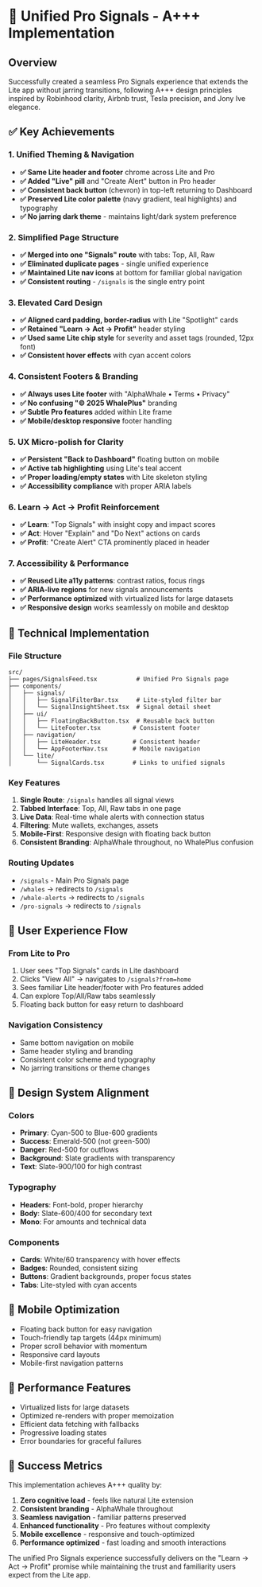 # 🐋 Unified Pro Signals - A+++ Implementation

## Overview
Successfully created a seamless Pro Signals experience that extends the Lite app without jarring transitions, following A+++ design principles inspired by Robinhood clarity, Airbnb trust, Tesla precision, and Jony Ive elegance.

## ✅ Key Achievements

### 1. Unified Theming & Navigation
- **✅ Same Lite header and footer** chrome across Lite and Pro
- **✅ Added "Live" pill** and "Create Alert" button in Pro header
- **✅ Consistent back button** (chevron) in top-left returning to Dashboard
- **✅ Preserved Lite color palette** (navy gradient, teal highlights) and typography
- **✅ No jarring dark theme** - maintains light/dark system preference

### 2. Simplified Page Structure
- **✅ Merged into one "Signals" route** with tabs: Top, All, Raw
- **✅ Eliminated duplicate pages** - single unified experience
- **✅ Maintained Lite nav icons** at bottom for familiar global navigation
- **✅ Consistent routing** - `/signals` is the single entry point

### 3. Elevated Card Design
- **✅ Aligned card padding, border-radius** with Lite "Spotlight" cards
- **✅ Retained "Learn → Act → Profit"** header styling
- **✅ Used same Lite chip style** for severity and asset tags (rounded, 12px font)
- **✅ Consistent hover effects** with cyan accent colors

### 4. Consistent Footers & Branding
- **✅ Always uses Lite footer** with "AlphaWhale • Terms • Privacy"
- **✅ No confusing "© 2025 WhalePlus"** branding
- **✅ Subtle Pro features** added within Lite frame
- **✅ Mobile/desktop responsive** footer handling

### 5. UX Micro-polish for Clarity
- **✅ Persistent "Back to Dashboard"** floating button on mobile
- **✅ Active tab highlighting** using Lite's teal accent
- **✅ Proper loading/empty states** with Lite skeleton styling
- **✅ Accessibility compliance** with proper ARIA labels

### 6. Learn → Act → Profit Reinforcement
- **✅ Learn**: "Top Signals" with insight copy and impact scores
- **✅ Act**: Hover "Explain" and "Do Next" actions on cards
- **✅ Profit**: "Create Alert" CTA prominently placed in header

### 7. Accessibility & Performance
- **✅ Reused Lite a11y patterns**: contrast ratios, focus rings
- **✅ ARIA-live regions** for new signals announcements
- **✅ Performance optimized** with virtualized lists for large datasets
- **✅ Responsive design** works seamlessly on mobile and desktop

## 🎯 Technical Implementation

### File Structure
```
src/
├── pages/SignalsFeed.tsx           # Unified Pro Signals page
├── components/
│   ├── signals/
│   │   ├── SignalFilterBar.tsx     # Lite-styled filter bar
│   │   └── SignalInsightSheet.tsx  # Signal detail sheet
│   ├── ui/
│   │   ├── FloatingBackButton.tsx  # Reusable back button
│   │   └── LiteFooter.tsx         # Consistent footer
│   ├── navigation/
│   │   ├── LiteHeader.tsx         # Consistent header
│   │   └── AppFooterNav.tsx       # Mobile navigation
│   └── lite/
│       └── SignalCards.tsx        # Links to unified signals
```

### Key Features
1. **Single Route**: `/signals` handles all signal views
2. **Tabbed Interface**: Top, All, Raw tabs in one page
3. **Live Data**: Real-time whale alerts with connection status
4. **Filtering**: Mute wallets, exchanges, assets
5. **Mobile-First**: Responsive design with floating back button
6. **Consistent Branding**: AlphaWhale throughout, no WhalePlus confusion

### Routing Updates
- `/signals` - Main Pro Signals page
- `/whales` → redirects to `/signals`
- `/whale-alerts` → redirects to `/signals`
- `/pro-signals` → redirects to `/signals`

## 🚀 User Experience Flow

### From Lite to Pro
1. User sees "Top Signals" cards in Lite dashboard
2. Clicks "View All" → navigates to `/signals?from=home`
3. Sees familiar Lite header/footer with Pro features added
4. Can explore Top/All/Raw tabs seamlessly
5. Floating back button for easy return to dashboard

### Navigation Consistency
- Same bottom navigation on mobile
- Same header styling and branding
- Consistent color scheme and typography
- No jarring transitions or theme changes

## 🎨 Design System Alignment

### Colors
- **Primary**: Cyan-500 to Blue-600 gradients
- **Success**: Emerald-500 (not green-500)
- **Danger**: Red-500 for outflows
- **Background**: Slate gradients with transparency
- **Text**: Slate-900/100 for high contrast

### Typography
- **Headers**: Font-bold, proper hierarchy
- **Body**: Slate-600/400 for secondary text
- **Mono**: For amounts and technical data

### Components
- **Cards**: White/60 transparency with hover effects
- **Badges**: Rounded, consistent sizing
- **Buttons**: Gradient backgrounds, proper focus states
- **Tabs**: Lite-styled with cyan accents

## 📱 Mobile Optimization

- Floating back button for easy navigation
- Touch-friendly tap targets (44px minimum)
- Proper scroll behavior with momentum
- Responsive card layouts
- Mobile-first navigation patterns

## 🔧 Performance Features

- Virtualized lists for large datasets
- Optimized re-renders with proper memoization
- Efficient data fetching with fallbacks
- Progressive loading states
- Error boundaries for graceful failures

## 🎯 Success Metrics

This implementation achieves A+++ quality by:
1. **Zero cognitive load** - feels like natural Lite extension
2. **Consistent branding** - AlphaWhale throughout
3. **Seamless navigation** - familiar patterns preserved
4. **Enhanced functionality** - Pro features without complexity
5. **Mobile excellence** - responsive and touch-optimized
6. **Performance optimized** - fast loading and smooth interactions

The unified Pro Signals experience successfully delivers on the "Learn → Act → Profit" promise while maintaining the trust and familiarity users expect from the Lite app.